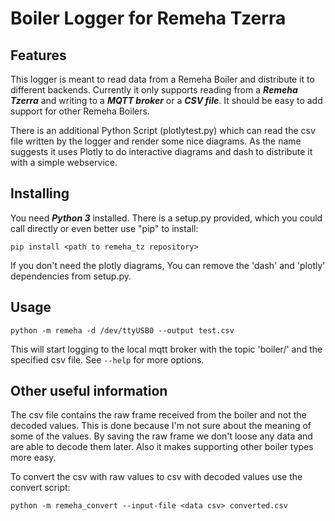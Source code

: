 # Boiler Logger for Remeha Tzerra

## Features

This logger is meant to read data from a Remeha Boiler and distribute it to different backends.
Currently it only supports reading from a ***Remeha Tzerra*** and writing to a ***MQTT broker*** or a
***CSV file***. It should be easy to add support for other Remeha Boilers.

There is an additional Python Script (plotlytest.py) which can read the csv file written by the
logger and render some nice diagrams. As the name suggests it uses Plotly to do interactive
diagrams and dash to distribute it with a simple webservice.

## Installing

You need ***Python 3*** installed. There is a setup.py provided, which you could call directly or
even better use "pip" to install:

```
pip install <path to remeha_tz repository>
```

If you don't need the plotly diagrams, You can remove the 'dash' and 'plotly' dependencies from
setup.py.
## Usage

```
python -m remeha -d /dev/ttyUSB0 --output test.csv
```

This will start logging to the local mqtt broker with the topic 'boiler/' and the specified csv
file. See ```--help``` for more options.

## Other useful information

The csv file contains the raw frame received from the boiler and not the decoded values. This
is done because I'm not sure about the meaning of some of the values. By saving the raw frame
we don't loose any data and are able to decode them later. Also it makes supporting other
boiler types more easy.

To convert the csv with raw values to csv with decoded values use the convert script:

```
python -m remeha_convert --input-file <data csv> converted.csv
```